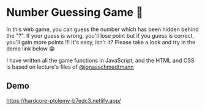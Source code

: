 
# Number Guessing Game 🔢

In this web game, you can guess the number which has been hidden behind the "?". If your guess is wrong, you'll lose point but if you guess is correct, you'll gain more points !!! It's easy, isn't it? Please take a look and try in the demo link below 😁

I have written all the game functions in JavaScript, and the HTML and CSS is based on lecture's files of [@jonasschmedtmann](https://github.com/jonasschmedtmann)


## Demo

https://hardcore-ptolemy-b7edc3.netlify.app/

